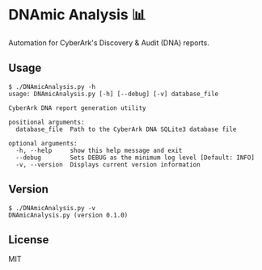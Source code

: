 # DNAmic Analysis :bar_chart:

Automation for CyberArk's Discovery & Audit (DNA) reports.

## Usage

```shell
$ ./DNAmicAnalysis.py -h
usage: DNAmicAnalysis.py [-h] [--debug] [-v] database_file

CyberArk DNA report generation utility

positional arguments:
  database_file  Path to the CyberArk DNA SQLite3 database file

optional arguments:
  -h, --help     show this help message and exit
  --debug        Sets DEBUG as the minimum log level [Default: INFO]
  -v, --version  Displays current version information
```

## Version

```shell
$ ./DNAmicAnalysis.py -v
DNAmicAnalysis.py (version 0.1.0)
```

## License

MIT